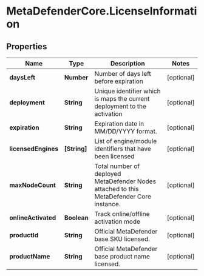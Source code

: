 # MetaDefenderCore.LicenseInformation

## Properties

Name | Type | Description | Notes
------------ | ------------- | ------------- | -------------
**daysLeft** | **Number** | Number of days left before expiration | [optional] 
**deployment** | **String** | Unique identifier which is maps the current deployment to the activation | [optional] 
**expiration** | **String** | Expiration date in MM/DD/YYYY format. | [optional] 
**licensedEngines** | **[String]** | List of engine/module identifiers that have been licensed | [optional] 
**maxNodeCount** | **String** | Total number of deployed MetaDefender Nodes attached to this MetaDefender Core instance. | [optional] 
**onlineActivated** | **Boolean** | Track online/offline activation mode | [optional] 
**productId** | **String** | Official MetaDefender base SKU licensed. | [optional] 
**productName** | **String** | Official MetaDefender base product name licensed. | [optional] 


